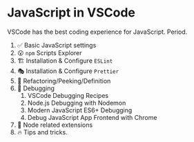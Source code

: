 # JavaScript in VSCode

VSCode has the best coding experience for JavaScript. Period.

1. ✅ Basic JavaScript settings
2. 😮 `npm` Scripts Explorer
3. 🏗️ Installation & Configure `ESLint`
4. 🎭 Installation & Configure `Prettier`
5. 🤔 Refactoring/Peeking/Definition
6. 🌟 Debugging
    1. VSCode Debugging Recipes
    2. Node.js Debugging with Nodemon
    3. Modern JavaScript ES6+ Debugging
    4. Debug JavaScript App Frontend with Chrome
7. 🤖 Node related extensions
8. 🔥 Tips and tricks.
